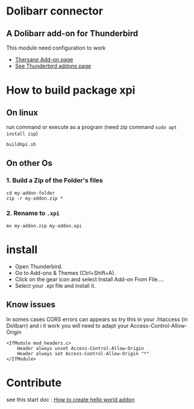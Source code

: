 # Dolibarr connector 

## A Dolibarr add-on for Thunderbird

This module need configuration to work 

- [Thersane Add-on page](https://www.thersane.fr/content/60-plugin-thunderbird-pour-dolibarr)
- [See Thunderbird addons page](https://addons.thunderbird.net/fr/thunderbird/addon/dolibarr-connector/)

# How to build package xpi
## On linux 
run command or execute as a program (need zip command ```sudo apt install zip```)
```bash
buildXpi.sh
```
## On other Os
### 1. Build a Zip of the Folder's files
```
cd my-addon-folder
zip -r my-addon.zip *
```
### 2. Rename to `.xpi`
```
mv my-addon.zip my-addon.xpi
```

# install
- Open Thunderbird.
- Go to Add-ons & Themes (Ctrl+Shift+A).
- Click on the gear icon and select Install Add-on From File….
- Select your .xpi file and install it.

## Know issues
 In somes cases CORS errors can appears so try this in your .htaccess (in Dolibarr) and i it work you will need to adapt your Access-Control-Allow-Origin
```
<IfModule mod_headers.c>
    Header always unset Access-Control-Allow-Origin
    Header always set Access-Control-Allow-Origin "*"
</IfModule>
```

# Contribute
see this start doc : [How to create hello world addon](https://developer.thunderbird.net/add-ons/hello-world-add-on)
